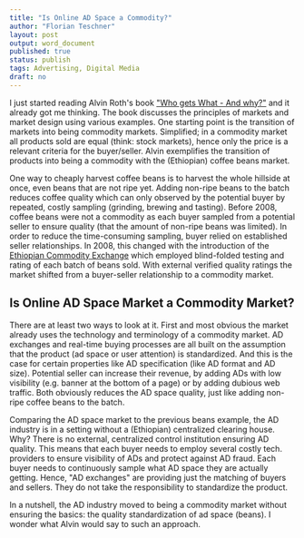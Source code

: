 ```yaml
---
title: "Is Online AD Space a Commodity?"
author: "Florian Teschner"
layout: post
output: word_document
published: true
status: publish
tags: Advertising, Digital Media
draft: no
---
```

 

I just started reading Alvin Roth's book ["Who gets What - And why?"](https://www.amazon.com/Who-Gets-What-Economics-Matchmaking-ebook/dp/B00LZ7GQJQ) and it already got me thinking.
The book discusses the principles of markets and market design using various examples. One starting point is the transition of markets into being commodity markets.
Simplified; in a commodity market all products sold are equal (think: stock markets), hence only the price is a relevant criteria for the buyer/seller.
Alvin exemplifies the transition of products into being a commodity with the (Ethiopian) coffee beans market.


One way to cheaply harvest coffee beans is to harvest the whole hillside at once, even beans that are not ripe yet. 
Adding non-ripe beans to the batch reduces coffee quality which can only observed by the potential buyer by repeated, costly sampling (grinding, brewing and tasting). 
Before 2008, coffee beans were not a commodity as each buyer sampled from a potential seller to ensure quality (that the amount of non-ripe beans was limited).
In order to reduce the time-consuming sampling, buyer relied on established seller relationships.
In 2008, this changed with the introduction of the [Ethiopian Commodity Exchange](http://www.ecx.com.et/) which employed blind-folded testing and rating of each batch of beans sold.
With external verified quality ratings the market shifted from a buyer-seller relationship to a commodity market.


## Is Online AD Space Market a Commodity Market?
There are at least two ways to look at it.
First and most obvious the market already uses the technology and terminology of a commodity market. 
AD exchanges and real-time buying processes are all built on the assumption that the product (ad space or user attention) is standardized. 
And this is the case for certain properties like AD specification (like AD format and AD size). 
Potential seller can increase their revenue, by adding ADs with low visibility (e.g. banner at the bottom of a page) or by adding dubious web traffic. 
Both obviously reduces the AD space quality, just like adding non-ripe coffee beans to the batch.

Comparing the AD space market to the previous beans example, the AD industry is in a setting without a (Ethiopian) centralized clearing house.
Why? There is no external, centralized control institution ensuring AD quality. 
This means that each buyer needs to employ several costly tech. providers to ensure visibility of ADs and protect against AD fraud.
Each buyer needs to continuously sample what AD space they are actually getting. 
Hence, "AD exchanges" are providing just the matching of buyers and sellers. They do not take the responsibility to standardize the product.

In a nutshell, the AD industry moved to being a commodity market without ensuring the basics: the quality standardization of ad space (beans).
I wonder what Alvin would say to such an approach.




 
